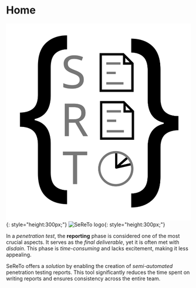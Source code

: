 # Home

![SeReTo logo](assets/sereto_logo_dark.svg#only-light){: style="height:300px;"}
![SeReTo logo](assets/sereto_logo_light.svg#only-dark){: style="height:300px;"}

In a *penetration test*, the **reporting** phase is considered one of the most crucial aspects. It serves as the *final deliverable*, yet it is often met with *disdain*. This phase is *time-consuming* and lacks excitement, making it less appealing.

SeReTo offers a *solution* by enabling the creation of *semi-automated* penetration testing reports. This tool significantly reduces the time spent on writing reports and ensures consistency across the entire team.


<!-- TODO: screenshots / examples -->
